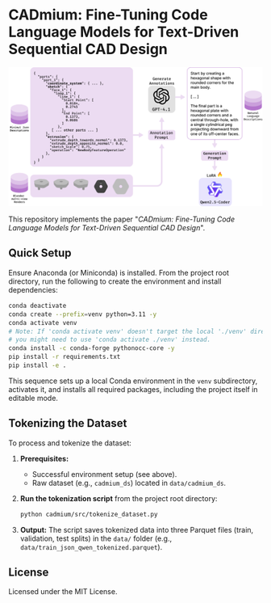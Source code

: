 # CADmium: Fine-Tuning Code Language Models for Text-Driven Sequential CAD Design

![CADmium Main Figure](./images/main_figure.png)


This repository implements the paper "*CADmium: Fine-Tuning Code Language Models for Text-Driven Sequential CAD Design*".

## Quick Setup

Ensure Anaconda (or Miniconda) is installed. From the project root directory, run the following to create the environment and install dependencies:

```bash
conda deactivate
conda create --prefix=venv python=3.11 -y
conda activate venv 
# Note: If 'conda activate venv' doesn't target the local './venv' directory, 
# you might need to use 'conda activate ./venv' instead.
conda install -c conda-forge pythonocc-core -y
pip install -r requirements.txt
pip install -e .
```

This sequence sets up a local Conda environment in the `venv` subdirectory, activates it, and installs all required packages, including the project itself in editable mode.

## Tokenizing the Dataset
To process and tokenize the dataset:

1.  **Prerequisites:**
    * Successful environment setup (see above).
    * Raw dataset (e.g., `cadmium_ds`) located in `data/cadmium_ds`.

2.  **Run the tokenization script** from the project root directory:
    ```bash
    python cadmium/src/tokenize_dataset.py
    ```

3.  **Output:**
    The script saves tokenized data into three Parquet files (train, validation, test splits) in the `data/` folder (e.g., `data/train_json_qwen_tokenized.parquet`).

## License

Licensed under the MIT License.